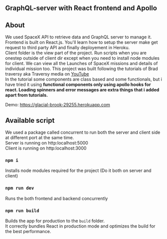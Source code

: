 ## GraphQL-server with React frontend and Apollo

## About
We used SpaceX API to retrieve data and GraphQL server to manage it. Frontend is built on React.js. You'll learn how to setup the server make get request to third party API and finally deployement in Heroku. <br>
Client folder is the view part of the project. Run scripts when you are onestep outside of client dir except when you need to install node
modules for client.
We can view all the Launches of SpaceX missions and details of individual mission too.
This project was built following the tutorials of Brad traversy aka Traversy media on 
[YouTube](https://www.youtube.com/playlist?list=PLillGF-RfqbZrjw48EXLdM4dsOhURCLZx) <br>
In the tutorial some components are class based and some functionals, but i have tried it using **functional components only using apollo hooks for react. Loading spinners and error messages are extra things that i added apart from tutorials.**

Demo: https://glacial-brook-29255.herokuapp.com

## Available script
We used a package called concurrent to run both the server and client side at different port at the same time. <br>
Server is running on http:localhost:5000 <br>
Client is running on http:localhost:3000 <br>

### `npm i`
Installs node modules required for the project (Do it both on server and client)

### `npm run dev`
Runs the both frontend and backend concurrently

### `npm run build`
Builds the app for production to the `build` folder.<br>
It correctly bundles React in production mode and optimizes the build for the best performance.
